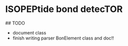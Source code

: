 # ISOPEPtide bond detecTOR


## TODO

- document class
- finish writing parser BonElement class and doc!!